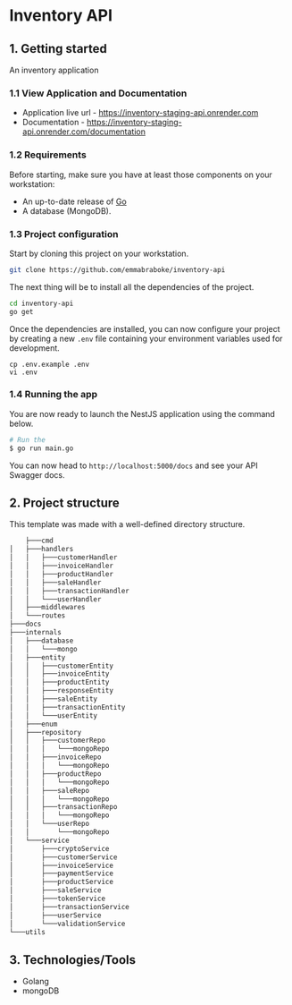 # Inventory API

## 1. Getting started

An inventory application

### 1.1 View Application and Documentation

- Application live url - https://inventory-staging-api.onrender.com
- Documentation - https://inventory-staging-api.onrender.com/documentation

### 1.2 Requirements

Before starting, make sure you have at least those components on your workstation:

- An up-to-date release of [Go](https://go.dev/doc/install) 
- A database (MongoDB).

### 1.3 Project configuration

Start by cloning this project on your workstation.

```sh
git clone https://github.com/emmabraboke/inventory-api 
```

The next thing will be to install all the dependencies of the project.

```sh
cd inventory-api
go get 
```

Once the dependencies are installed, you can now configure your project by creating a new `.env` file containing your environment variables used for development.

```
cp .env.example .env
vi .env
```

### 1.4 Running the app

You are now ready to launch the NestJS application using the command below.

```sh
# Run the
$ go run main.go

```

You can now head to `http://localhost:5000/docs` and see your API Swagger docs.

## 2. Project structure

This template was made with a well-defined directory structure.

```sh
    ├───cmd
│   ├───handlers
│   │   ├───customerHandler      
│   │   ├───invoiceHandler       
│   │   ├───productHandler       
│   │   ├───saleHandler
│   │   ├───transactionHandler
│   │   └───userHandler
│   ├───middlewares
│   └───routes
├───docs
├───internals
│   ├───database
│   │   └───mongo
│   ├───entity
│   │   ├───customerEntity
│   │   ├───invoiceEntity
│   │   ├───productEntity
│   │   ├───responseEntity
│   │   ├───saleEntity
│   │   ├───transactionEntity
│   │   └───userEntity
│   ├───enum
│   ├───repository
│   │   ├───customerRepo
│   │   │   └───mongoRepo
│   │   ├───invoiceRepo
│   │   │   └───mongoRepo
│   │   ├───productRepo
│   │   │   └───mongoRepo
│   │   ├───saleRepo
│   │   │   └───mongoRepo
│   │   ├───transactionRepo
│   │   │   └───mongoRepo
│   │   └───userRepo
│   │       └───mongoRepo
│   └───service
│       ├───cryptoService
│       ├───customerService
│       ├───invoiceService
│       ├───paymentService
│       ├───productService
│       ├───saleService
│       ├───tokenService
│       ├───transactionService
│       ├───userService
│       └───validationService
└───utils
```


## 3. Technologies/Tools

- Golang
- mongoDB
